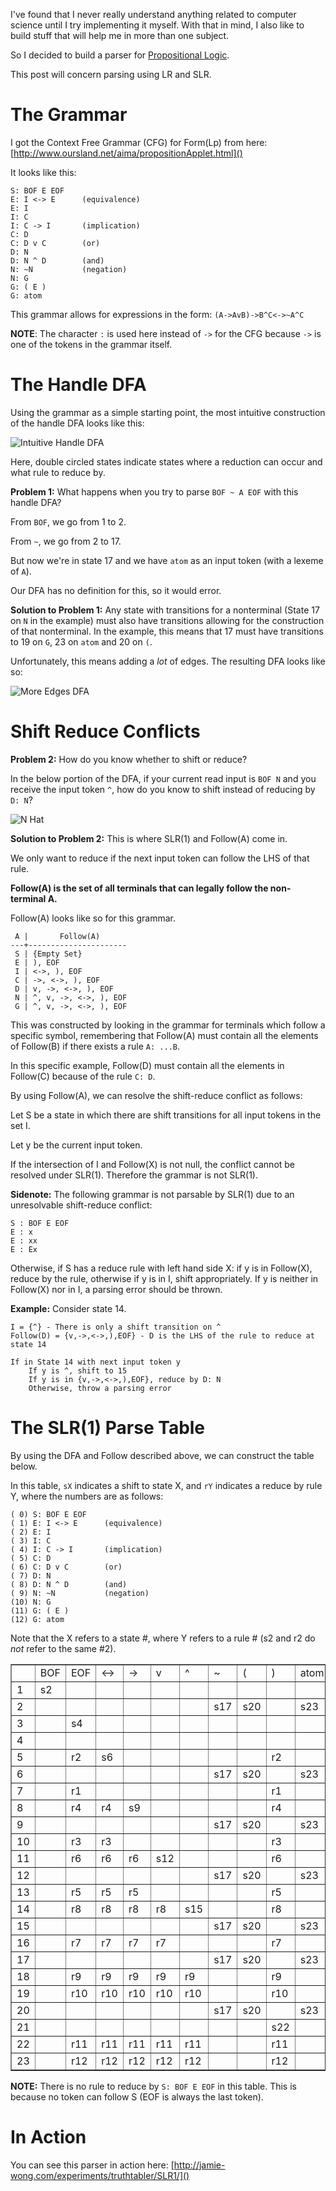 I've found that I never really understand anything related to computer science
until I try implementing it myself. With that in mind, I also like to build
stuff that will help me in more than one subject.

So I decided to build a parser for [Propositional Logic][].

This post will concern parsing using LR and SLR.

[Propositional Logic]: http://en.wikipedia.org/wiki/Propositional_calculus

The Grammar
===========

I got the Context Free Grammar (CFG) for Form(Lp) from here: [http://www.oursland.net/aima/propositionApplet.html]()

It looks like this:

    S: BOF E EOF
    E: I <-> E      (equivalence)
    E: I
    I: C
    I: C -> I       (implication)
    C: D
    C: D v C        (or)
    D: N
    D: N ^ D        (and)
    N: ~N           (negation)
    N: G
    G: ( E )
    G: atom

This grammar allows for expressions in the form: `(A->AvB)->B^C<->~A^C`

**NOTE**: The character `:` is used here instead of `->` for the CFG because
`->` is one of the tokens in the grammar itself.

The Handle DFA
==============

Using the grammar as a simple starting point, the most intuitive construction
of the handle DFA looks like this:

![Intuitive Handle DFA](http://phleet.github.com/images/parsing/simple_handle_dfa.png)

Here, double circled states indicate states where a reduction can occur and what rule to reduce by. 

**Problem 1:** What happens when you try to parse `BOF ~ A EOF` with this
handle DFA?

From `BOF`, we go from 1 to 2.

From `~`, we go from 2 to 17.

But now we're in state 17 and we have `atom` as an input token (with a lexeme
of `A`).

Our DFA has no definition for this, so it would error. 

**Solution to Problem 1:** Any state with transitions for a nonterminal (State
17 on `N` in the example) must also have transitions allowing for the
construction of that nonterminal. In the example, this means that 17 must have
transitions to 19 on `G`, 23 on `atom` and 20 on `(`. 

Unfortunately, this means adding a *lot* of edges. The resulting DFA looks like so:

![More Edges DFA](http://phleet.github.com/images/parsing/added_edges_dfa.png)


Shift Reduce Conflicts
======================

**Problem 2:** How do you know whether to shift or reduce?

In the below portion of the DFA, if your current read input is `BOF N` and you
receive the input token `^`, how do you know to shift instead of reducing by
`D: N`?

![N Hat](http://phleet.github.com/images/parsing/nhat.png)

**Solution to Problem 2:** This is where SLR(1) and Follow(A) come in.

We only want to reduce if the next input token can follow the LHS of that rule. 

**Follow(A) is the set of all terminals that can legally follow the non-terminal A.**

Follow(A) looks like so for this grammar.

     A |       Follow(A) 
    ---+----------------------
     S | {Empty Set}
     E | ), EOF
     I | <->, ), EOF
     C | ->, <->, ), EOF
     D | v, ->, <->, ), EOF
     N | ^, v, ->, <->, ), EOF
     G | ^, v, ->, <->, ), EOF

This was constructed by looking in the grammar for terminals which follow a
specific symbol, remembering that Follow(A) must contain all the elements of
Follow(B) if there exists a rule `A: ...B`. 

In this specific example, Follow(D) must contain all the elements in Follow(C)
because of the rule `C: D`. 

By using Follow(A), we can resolve the shift-reduce conflict as follows:

Let S be a state in which there are shift transitions for all input tokens in the set I.

Let y be the current input token.

If the intersection of I and Follow(X) is not null, the conflict cannot be resolved
under SLR(1). Therefore the grammar is not SLR(1).

**Sidenote:** The following grammar is not parsable by SLR(1) due to an unresolvable shift-reduce conflict:

    S : BOF E EOF
    E : x
    E : xx
    E : Ex

Otherwise, if S has a reduce rule with left hand side X: if y is in Follow(X), reduce by the rule, otherwise if y is in I, shift appropriately. If y is neither in Follow(X) nor in I, a parsing error should be thrown.

**Example:** Consider state 14. 

    I = {^} - There is only a shift transition on ^
    Follow(D) = {v,->,<->,),EOF} - D is the LHS of the rule to reduce at state 14

    If in State 14 with next input token y
        If y is ^, shift to 15
        If y is in {v,->,<->,),EOF}, reduce by D: N
        Otherwise, throw a parsing error

The SLR(1) Parse Table
======================
By using the DFA and Follow described above, we can construct the table below.

In this table, `sX` indicates a shift to state X, and `rY` indicates a reduce by rule Y, where the numbers are as follows:

    ( 0) S: BOF E EOF
    ( 1) E: I <-> E      (equivalence)
    ( 2) E: I
    ( 3) I: C
    ( 4) I: C -> I       (implication)
    ( 5) C: D
    ( 6) C: D v C        (or)
    ( 7) D: N
    ( 8) D: N ^ D        (and)
    ( 9) N: ~N           (negation)
    (10) N: G
    (11) G: ( E )
    (12) G: atom

Note that the X refers to a state #, where Y refers to a rule # (s2 and r2 do *not* refer to the same #2).

<table border=1 style='border-collapse: collapse'> 
<tr> 
  <td></td> 
  <td>BOF</td> 
  <td>EOF</td> 
  <td>&lt;-&gt;</td> 
  <td>-&gt;</td> 
  <td>v</td> 
  <td>^</td> 
  <td>~</td> 
  <td>(</td> 
  <td>)</td> 
  <td>atom</td> 
  <td>S</td> 
  <td>E</td> 
  <td>I</td> 
  <td>C</td> 
  <td>D</td> 
  <td>N</td> 
  <td>G</td> 
 </tr> 
 <tr> 
  <td>1</td> 
  <td>s2</td> 
  <td></td> 
  <td></td> 
  <td></td> 
  <td></td> 
  <td></td> 
  <td></td> 
  <td></td> 
  <td></td> 
  <td></td> 
  <td></td> 
  <td></td> 
  <td></td> 
  <td></td> 
  <td></td> 
  <td></td> 
  <td></td> 
 </tr> 
 <tr> 
  <td>2</td> 
  <td></td> 
  <td></td> 
  <td></td> 
  <td></td> 
  <td></td> 
  <td></td> 
  <td>s17</td> 
  <td>s20</td> 
  <td></td> 
  <td>s23</td> 
  <td></td> 
  <td>s3</td> 
  <td>s5</td> 
  <td>s8</td> 
  <td>s11</td> 
  <td>s14</td> 
  <td>s19</td> 
 </tr> 
 <tr> 
  <td>3</td> 
  <td></td> 
  <td>s4</td> 
  <td></td> 
  <td></td> 
  <td></td> 
  <td></td> 
  <td></td> 
  <td></td> 
  <td></td> 
  <td></td> 
  <td></td> 
  <td></td> 
  <td></td> 
  <td></td> 
  <td></td> 
  <td></td> 
  <td></td> 
 </tr> 
 <tr> 
  <td>4</td> 
  <td></td> 
  <td></td> 
  <td></td> 
  <td></td> 
  <td></td> 
  <td></td> 
  <td></td> 
  <td></td> 
  <td></td> 
  <td></td> 
  <td></td> 
  <td></td> 
  <td></td> 
  <td></td> 
  <td></td> 
  <td></td> 
  <td></td> 
 </tr> 
 <tr> 
  <td>5</td> 
  <td></td> 
  <td>r2</td> 
  <td>s6</td> 
  <td></td> 
  <td></td> 
  <td></td> 
  <td></td> 
  <td></td> 
  <td>r2</td> 
  <td></td> 
  <td></td> 
  <td></td> 
  <td></td> 
  <td></td> 
  <td></td> 
  <td></td> 
  <td></td> 
 </tr> 
 <tr> 
  <td>6</td> 
  <td></td> 
  <td></td> 
  <td></td> 
  <td></td> 
  <td></td> 
  <td></td> 
  <td>s17</td> 
  <td>s20</td> 
  <td></td> 
  <td>s23</td> 
  <td></td> 
  <td>s7</td> 
  <td>s5</td> 
  <td>s8</td> 
  <td>s11</td> 
  <td>s14</td> 
  <td>s19</td> 
 </tr> 
 <tr> 
  <td>7</td> 
  <td></td> 
  <td>r1</td> 
  <td></td> 
  <td></td> 
  <td></td> 
  <td></td> 
  <td></td> 
  <td></td> 
  <td>r1</td> 
  <td></td> 
  <td></td> 
  <td></td> 
  <td></td> 
  <td></td> 
  <td></td> 
  <td></td> 
  <td></td> 
 </tr> 
 <tr> 
  <td>8</td> 
  <td></td> 
  <td>r4</td> 
  <td>r4</td> 
  <td>s9</td> 
  <td></td> 
  <td></td> 
  <td></td> 
  <td></td> 
  <td>r4</td> 
  <td></td> 
  <td></td> 
  <td></td> 
  <td></td> 
  <td></td> 
  <td></td> 
  <td></td> 
  <td></td> 
 </tr> 
 <tr> 
  <td>9</td> 
  <td></td> 
  <td></td> 
  <td></td> 
  <td></td> 
  <td></td> 
  <td></td> 
  <td>s17</td> 
  <td>s20</td> 
  <td></td> 
  <td>s23</td> 
  <td></td> 
  <td></td> 
  <td>s10</td> 
  <td>s8</td> 
  <td>s11</td> 
  <td>s14</td> 
  <td>s19</td> 
 </tr> 
 <tr> 
  <td>10</td> 
  <td></td> 
  <td>r3</td> 
  <td>r3</td> 
  <td></td> 
  <td></td> 
  <td></td> 
  <td></td> 
  <td></td> 
  <td>r3</td> 
  <td></td> 
  <td></td> 
  <td></td> 
  <td></td> 
  <td></td> 
  <td></td> 
  <td></td> 
  <td></td> 
 </tr> 
 <tr> 
  <td>11</td> 
  <td></td> 
  <td>r6</td> 
  <td>r6</td> 
  <td>r6</td> 
  <td>s12</td> 
  <td></td> 
  <td></td> 
  <td></td> 
  <td>r6</td> 
  <td></td> 
  <td></td> 
  <td></td> 
  <td></td> 
  <td></td> 
  <td></td> 
  <td></td> 
  <td></td> 
 </tr> 
 <tr> 
  <td>12</td> 
  <td></td> 
  <td></td> 
  <td></td> 
  <td></td> 
  <td></td> 
  <td></td> 
  <td>s17</td> 
  <td>s20</td> 
  <td></td> 
  <td>s23</td> 
  <td></td> 
  <td></td> 
  <td></td> 
  <td>s13</td> 
  <td>s11</td> 
  <td>s14</td> 
  <td>s19</td> 
 </tr> 
 <tr> 
  <td>13</td> 
  <td></td> 
  <td>r5</td> 
  <td>r5</td> 
  <td>r5</td> 
  <td></td> 
  <td></td> 
  <td></td> 
  <td></td> 
  <td>r5</td> 
  <td></td> 
  <td></td> 
  <td></td> 
  <td></td> 
  <td></td> 
  <td></td> 
  <td></td> 
  <td></td> 
 </tr> 
 <tr> 
  <td>14</td> 
  <td></td> 
  <td>r8</td> 
  <td>r8</td> 
  <td>r8</td> 
  <td>r8</td> 
  <td>s15</td> 
  <td></td> 
  <td></td> 
  <td>r8</td> 
  <td></td> 
  <td></td> 
  <td></td> 
  <td></td> 
  <td></td> 
  <td></td> 
  <td></td> 
  <td></td> 
 </tr> 
 <tr> 
  <td>15</td> 
  <td></td> 
  <td></td> 
  <td></td> 
  <td></td> 
  <td></td> 
  <td></td> 
  <td>s17</td> 
  <td>s20</td> 
  <td></td> 
  <td>s23</td> 
  <td></td> 
  <td></td> 
  <td></td> 
  <td></td> 
  <td>s16</td> 
  <td>s14</td> 
  <td>s19</td> 
 </tr> 
 <tr> 
  <td>16</td> 
  <td></td> 
  <td>r7</td> 
  <td>r7</td> 
  <td>r7</td> 
  <td>r7</td> 
  <td></td> 
  <td></td> 
  <td></td> 
  <td>r7</td> 
  <td></td> 
  <td></td> 
  <td></td> 
  <td></td> 
  <td></td> 
  <td></td> 
  <td></td> 
  <td></td> 
 </tr> 
 <tr> 
  <td>17</td> 
  <td></td> 
  <td></td> 
  <td></td> 
  <td></td> 
  <td></td> 
  <td></td> 
  <td>s17</td> 
  <td>s20</td> 
  <td></td> 
  <td>s23</td> 
  <td></td> 
  <td></td> 
  <td></td> 
  <td></td> 
  <td></td> 
  <td>s18</td> 
  <td>s19</td> 
 </tr> 
 <tr> 
  <td>18</td> 
  <td></td> 
  <td>r9</td> 
  <td>r9</td> 
  <td>r9</td> 
  <td>r9</td> 
  <td>r9</td> 
  <td></td> 
  <td></td> 
  <td>r9</td> 
  <td></td> 
  <td></td> 
  <td></td> 
  <td></td> 
  <td></td> 
  <td></td> 
  <td></td> 
  <td></td> 
 </tr> 
 <tr> 
  <td>19</td> 
  <td></td> 
  <td>r10</td> 
  <td>r10</td> 
  <td>r10</td> 
  <td>r10</td> 
  <td>r10</td> 
  <td></td> 
  <td></td> 
  <td>r10</td> 
  <td></td> 
  <td></td> 
  <td></td> 
  <td></td> 
  <td></td> 
  <td></td> 
  <td></td> 
  <td></td> 
 </tr> 
 <tr> 
  <td>20</td> 
  <td></td> 
  <td></td> 
  <td></td> 
  <td></td> 
  <td></td> 
  <td></td> 
  <td>s17</td> 
  <td>s20</td> 
  <td></td> 
  <td>s23</td> 
  <td></td> 
  <td>s21</td> 
  <td>s5</td> 
  <td>s8</td> 
  <td>s11</td> 
  <td>s14</td> 
  <td>s19</td> 
 </tr> 
 <tr> 
  <td>21</td> 
  <td></td> 
  <td></td> 
  <td></td> 
  <td></td> 
  <td></td> 
  <td></td> 
  <td></td> 
  <td></td> 
  <td>s22</td> 
  <td></td> 
  <td></td> 
  <td></td> 
  <td></td> 
  <td></td> 
  <td></td> 
  <td></td> 
  <td></td> 
 </tr> 
 <tr> 
  <td>22</td> 
  <td></td> 
  <td>r11</td> 
  <td>r11</td> 
  <td>r11</td> 
  <td>r11</td> 
  <td>r11</td> 
  <td></td> 
  <td></td> 
  <td>r11</td> 
  <td></td> 
  <td></td> 
  <td></td> 
  <td></td> 
  <td></td> 
  <td></td> 
  <td></td> 
  <td></td> 
 </tr> 
 <tr> 
  <td>23</td> 
  <td></td> 
  <td>r12</td> 
  <td>r12</td> 
  <td>r12</td> 
  <td>r12</td> 
  <td>r12</td> 
  <td></td> 
  <td></td> 
  <td>r12</td> 
  <td></td> 
  <td></td> 
  <td></td> 
  <td></td> 
  <td></td> 
  <td></td> 
  <td></td> 
  <td></td> 
 </tr> 
</table> 

**NOTE:** There is no rule to reduce by `S: BOF E EOF` in this table. 
This is because no token can follow S (EOF is always the last token).

In Action
=========

You can see this parser in action here: [http://jamie-wong.com/experiments/truthtabler/SLR1/]()
